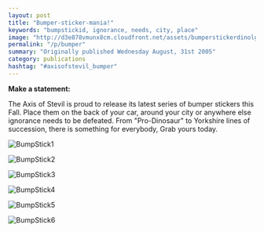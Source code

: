 ```yaml
---
layout: post
title: "Bumper-sticker-mania!"
keywords: "bumpstickid, ignorance, needs, city, place"
image: "http://d3e878vmunx8cm.cloudfront.net/assets/bumperstickerdinolg.jpg"
permalink: "/p/bumper"
summary: "Originally published Wednesday August, 31st 2005"
category: publications
hashtag: "#axisofstevil_bumper"
---
```


[id_1]: http://d3e878vmunx8cm.cloudfront.net/assets/bumperstickerdinolg.jpg "BumpStick1"[id_2]: http://d3e878vmunx8cm.cloudfront.net/assets/bumperstickerbb08lg.jpg "BumpStick2"[id_3]: http://d3e878vmunx8cm.cloudfront.net/assets/bumperstickerbuslg.jpg "BumpStick3"[id_4]: http://d3e878vmunx8cm.cloudfront.net/assets/bumperstickerlogolg.jpg "BumpStick4"[id_5]: http://d3e878vmunx8cm.cloudfront.net/assets/bumperstickerreadlg.jpg "BumpStick5"[id_6]: http://d3e878vmunx8cm.cloudfront.net/assets/bumperstickeryorkielg.jpg "BumpStick6"
**Make a statement:**

The Axis of Stevil is proud to release its latest series of bumper stickers this Fall. Place them on the back of your car, around your city or anywhere else ignorance needs to be defeated. From "Pro-Dinosaur" to Yorkshire lines of succession, there is something for everybody, Grab yours today.

![BumpStick1][id_1]

![BumpStick2][id_2]

![BumpStick3][id_3]

![BumpStick4][id_4]

![BumpStick5][id_5]

![BumpStick6][id_6]
